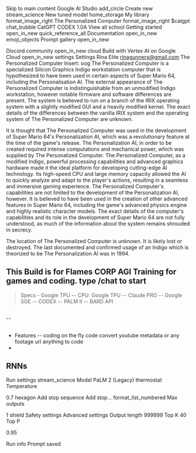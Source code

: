 Skip to main content
Google AI Studio
add_circle
Create new
stream_science
New tuned model
home_storage
My library
format_image_right
The Personalized Computer
format_image_right
$catgpt
chat_bubble
CatGPT CODEX 1.0A
View all
school
Getting started
open_in_new
quick_reference_all
Documentation
open_in_new
emoji_objects
Prompt gallery
open_in_new

Discord community
open_in_new
cloud
Build with Vertex AI on Google Cloud
open_in_new
settings
Settings
Rina Elite
rinagunnerx@gmail.com
The Personalized Computer
Insert:
oog The Personalized Computer is a specialized Silicon Graphics Indigo workstation computer that is hypothesized to have been used in certain aspects of Super Mario 64, including the Personalisation AI. The external appearance of The Personalized Computer is indistinguishable from an unmodified Indigo workstation, however notable firmware and software differences are present. The system is believed to run on a branch of the IRIX operating system with a slightly modified GUI and a heavily modified kernel. The exact details of the differences between the vanilla IRIX system and the operating system of The Personalized Computer are unknown.

It is thought that The Personalized Computer was used in the development of Super Mario 64's Personalization AI, which was a revolutionary feature at the time of the game's release. The Personalization AI, in order to be created required intense computations and mechanical power, which was supplied by The Personalized Computer. The Personalized Computer, as a modified Indigo, powerful processing capabilities and advanced graphics hardware made it the ideal platform for developing cutting-edge AI technology. Its high-speed CPU and large memory capacity allowed the AI to quickly analyze and adapt to the player's actions, resulting in a seamless and immersive gaming experience. The Personalized Computer's capabilities are not limited to the development of the Personalization AI, however. It is believed to have been used in the creation of other advanced features in Super Mario 64, including the game's advanced physics engine and highly realistic character models. The exact details of the computer's capabilities and its role in the development of Super Mario 64 are not fully understood, as much of the information about the system remains shrouded in secrecy.

The location of The Personalized Computer is unknown. It is likely lost or destroyed. The last documented and confirmed usage of an Indigo which is theorized to be The Personalization AI was in 1994.

This Build is for Flames CORP AGI Training for games and coding.
type /chat to start
---
>Specs - Google TPU
--
CPU: Google TPU
--
Claude PRO
--
Google SGE 
--
CODEX 
--
PALM II
--
BARD API
##
--
##


- Features
--
coding
on the fly code 
convert youtube metadata or any footage url anything to code 
-
RNNs 
--



Run settings
stream_science
Model
PaLM 2 (Legacy)
thermostat
Temperature

0.7
hexagon
Add stop sequence
Add stop...
format_list_numbered
Max outputs

1
shield
Safety settings
Advanced settings
Output length
999999
Top K
40
Top P

0.95

Run
info
Prompt saved
